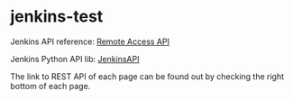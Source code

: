 # jenkins-test

Jenkins API reference: [Remote Access API](https://wiki.jenkins.io/display/JENKINS/Remote+access+API)

Jenkins Python API lib: [JenkinsAPI](https://github.com/pycontribs/jenkinsapi)

The link to REST API of each page can be found out by checking the right bottom of each page.
